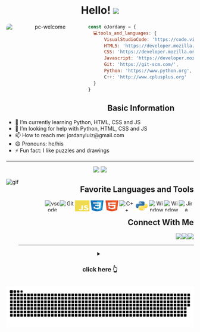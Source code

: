 </div>
<h1 align="center">Hello! <a href="https://github.com/oJordany"><img src="https://media.giphy.com/media/hvRJCLFzcasrR4ia7z/giphy.gif" width="28"></a>
</h1>

<div align="center">
  <a href="https://github.com/oJordany"><img src="https://cdn.discordapp.com/attachments/897609680073941012/959862641893969960/gif_welcome_pc_gimp3.gif" alt="pc-welcome" width="220vw" height="220vh" align="left" style="border-radius: 10px;"></a>
  <div align="left" width:"220vw" height="220vh">
    
  ```javascript
  const oJordany = {
    💻tools_and_languages: {
        VisualStudioCode: 'https://code.visualstudio.com/',
        HTML5: 'https://developer.mozilla.org/pt-BR/docs/Web/HTML',
        CSS: 'https://developer.mozilla.org/pt-BR/docs/Web/CSS',
        Javascript: 'https://developer.mozilla.org/en-US/docs/Web/JavaScript',
        Git: 'https://git-scm.com/',
        Python: 'https://www.python.org',
        C++: 'http://www.cplusplus.org'
    }
  }
  ```
    
  </div>
</div>



<div align="center">
  
  <h2>Basic Information</h2>  
    
  <ul type="square" align="left">
    <div align="left">
      <li>🌱 I’m currently learning Python, HTML, CSS and JS</li>
      <li>🤔 I’m looking for help with Python, HTML, CSS and JS</li>
      <li>📫 How to reach me: jordanyluiz@gmail.com</li>
      <li>😄 Pronouns: he/his</li>
      <li>⚡ Fun fact: I like puzzles and drawings</li>
    </div>
  </ul>

  ---
    
<a href="https://github.com/oJordany"><img align="auto" height="190vh" src="https://github-readme-stats.vercel.app/api?username=oJordany&show_icons=true&theme=react&include_all_commits=true&count_private=true"/></a>
<a href="https://github.com/oJordany"><img align="auto" height="190vh" src="https://github-readme-stats.vercel.app/api/top-langs/?username=oJordany&layout=compact&langs_count=8&theme=react&count_private=true"/></a>


<a href="https://github.com/oJordany"><img align="left" height="190vh" alt="gif" src="https://user-images.githubusercontent.com/84668196/181864750-cc056a7f-0793-48c5-be84-c768590953bb.gif"></a>


<h2 align="right"> Favorite Languages and Tools</h2>
<a href="https://github.com/oJordany"><img align="right" alt="Jira" height="30" width="40" src="https://cdn.jsdelivr.net/gh/devicons/devicon/icons/jira/jira-original.svg" /></a>     
<a href="https://github.com/oJordany"><img align="right" alt="Windows" height="30" width="40" src="https://cdn.jsdelivr.net/gh/devicons/devicon/icons/linux/linux-original.svg" /></a>
<a href="https://github.com/oJordany"><img align="right" alt="Windows" height="30" width="40" src="https://cdn.jsdelivr.net/gh/devicons/devicon/icons/windows8/windows8-original.svg" /></a>     
<a href="https://github.com/oJordany"><img align="right" alt="Python" height="30" width="40" src="https://raw.githubusercontent.com/devicons/devicon/master/icons/python/python-original.svg"></a>
<a href="https://github.com/oJordany"><img align="right" alt="C++" height="30" width="40" src="https://cdn.jsdelivr.net/gh/devicons/devicon/icons/cplusplus/cplusplus-original.svg"></a>
<a href="https://github.com/oJordany"><img align="right" alt="HTML" height="30" width="40" src="https://raw.githubusercontent.com/devicons/devicon/master/icons/html5/html5-original.svg"></a>
<a href="https://github.com/oJordany"><img align="right" alt="CSS" height="30" width="40" src="https://raw.githubusercontent.com/devicons/devicon/master/icons/css3/css3-original.svg"><a/>
<a href="https://github.com/oJordany"><img align="right" alt="JavaScript" height="30" width="40" src="https://raw.githubusercontent.com/devicons/devicon/master/icons/javascript/javascript-plain.svg"><a/>
<a href="https://github.com/oJordany"><img align="right" alt="Git" height="30" width="40" src="https://cdn.jsdelivr.net/gh/devicons/devicon/icons/git/git-original.svg" /></a>
<a href="https://github.com/oJordany"><img align="right" alt="vscode" height="30" width="40" src="https://cdn.jsdelivr.net/gh/devicons/devicon/icons/vscode/vscode-original.svg" /></a>
<br/>

<h2 align="right">Connect With Me</h2>
<a href="https://instagram.com/ojordany/" target="_blank"><img align="right" src="https://img.shields.io/badge/-Instagram-%23E4405F?style=for-the-badge&logo=instagram&logoColor=white" target="_blank"></a>
<a href = "mailto:jordanyluiz@gmail.com"><img align="right" src="https://img.shields.io/badge/-Gmail-%23333?style=for-the-badge&logo=gmail&logoColor=white" target="_blank"></a>
<a href="https://www.linkedin.com/in/luiz-silva-759a491b9" target="_blank"><img align="right" src="https://img.shields.io/badge/-LinkedIn-%230077B5?style=for-the-badge&logo=linkedin&logoColor=white" target="_blank"></a>

<br/>

 ---
  <details>  
    
  <summary><h3>click here 👆</h3></summary>
  
  <a href="https://github.com/oJordany"><img src="https://cdn.discordapp.com/attachments/897609680073941012/959662096667271208/GifGitHub_2.gif" alt="humanoid-html" width="100%"></a>

 ---
    
</details>  

  ![Snake animation](https://github.com/oJordany/oJordany/blob/output/github-contribution-grid-snake.svg)
  
</div>
